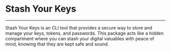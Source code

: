 # Stash Your Keys
----

Stash Your Keys is an CLI tool that provides a secure way to store and manage your keys, tokens, and passwords. This package acts like a hidden compartment where you can stash your digital valuables with peace of mind, knowing that they are kept safe and sound.

